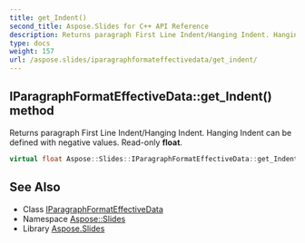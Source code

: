 ```yaml
---
title: get_Indent()
second_title: Aspose.Slides for C++ API Reference
description: Returns paragraph First Line Indent/Hanging Indent. Hanging Indent can be defined with negative values. Read-only float.
type: docs
weight: 157
url: /aspose.slides/iparagraphformateffectivedata/get_indent/
---
```

## IParagraphFormatEffectiveData::get_Indent() method


Returns paragraph First Line Indent/Hanging Indent. Hanging Indent can be defined with negative values. Read-only **float**.

```cpp
virtual float Aspose::Slides::IParagraphFormatEffectiveData::get_Indent()=0
```

## See Also

* Class [IParagraphFormatEffectiveData](../)
* Namespace [Aspose::Slides](../../)
* Library [Aspose.Slides](../../../)